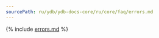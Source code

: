 ```yaml
---
sourcePath: ru/ydb/ydb-docs-core/ru/core/faq/errors.md
---
```

{% include [errors.md](_includes/errors.md) %}
